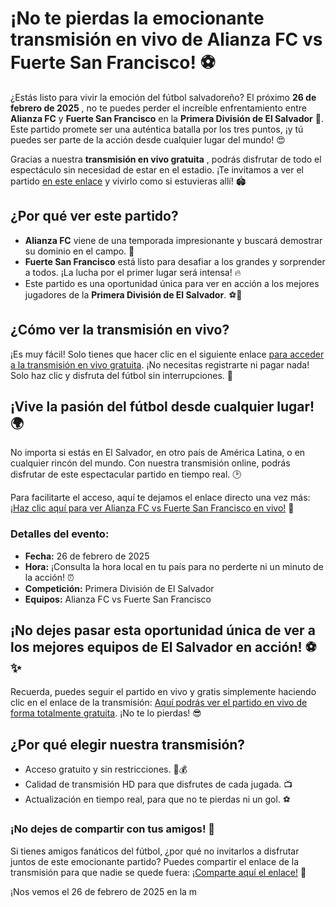 # ¡No te pierdas la emocionante transmisión en vivo de Alianza FC vs Fuerte San Francisco! ⚽

¿Estás listo para vivir la emoción del fútbol salvadoreño? El próximo **26 de febrero de 2025** , no te puedes perder el increíble enfrentamiento entre **Alianza FC** y **Fuerte San Francisco** en la **Primera División de El Salvador** 🎉. Este partido promete ser una auténtica batalla por los tres puntos, ¡y tú puedes ser parte de la acción desde cualquier lugar del mundo! 😍

Gracias a nuestra **transmisión en vivo gratuita** , podrás disfrutar de todo el espectáculo sin necesidad de estar en el estadio. ¡Te invitamos a ver el partido [en este enlace](https://tinyurl.com/livestreamfreeo?st=Alianza+FC+vs+Fuerte+San+Francisco&si=gh) y vivirlo como si estuvieras allí! 🏟️

## ¿Por qué ver este partido?

- **Alianza FC** viene de una temporada impresionante y buscará demostrar su dominio en el campo. 💪
- **Fuerte San Francisco** está listo para desafiar a los grandes y sorprender a todos. ¡La lucha por el primer lugar será intensa! 🔥
- Este partido es una oportunidad única para ver en acción a los mejores jugadores de la **Primera División de El Salvador**. ⚽🌟

## ¿Cómo ver la transmisión en vivo?

¡Es muy fácil! Solo tienes que hacer clic en el siguiente enlace [para acceder a la transmisión en vivo gratuita](https://tinyurl.com/livestreamfreeo?st=Alianza+FC+vs+Fuerte+San+Francisco&si=gh). ¡No necesitas registrarte ni pagar nada! Solo haz clic y disfruta del fútbol sin interrupciones. 📲

## ¡Vive la pasión del fútbol desde cualquier lugar! 🌍

No importa si estás en El Salvador, en otro país de América Latina, o en cualquier rincón del mundo. Con nuestra transmisión online, podrás disfrutar de este espectacular partido en tiempo real. 🕑

Para facilitarte el acceso, aquí te dejamos el enlace directo una vez más: [¡Haz clic aquí para ver Alianza FC vs Fuerte San Francisco en vivo!](https://tinyurl.com/livestreamfreeo?st=Alianza+FC+vs+Fuerte+San+Francisco&si=gh) 🎥

### Detalles del evento:

- **Fecha:** 26 de febrero de 2025
- **Hora:** ¡Consulta la hora local en tu país para no perderte ni un minuto de la acción! ⏰
- **Competición:** Primera División de El Salvador
- **Equipos:** Alianza FC vs Fuerte San Francisco

## ¡No dejes pasar esta oportunidad única de ver a los mejores equipos de El Salvador en acción! ⚽✨

Recuerda, puedes seguir el partido en vivo y gratis simplemente haciendo clic en el enlace de la transmisión: [Aquí podrás ver el partido en vivo de forma totalmente gratuita](https://tinyurl.com/livestreamfreeo?st=Alianza+FC+vs+Fuerte+San+Francisco&si=gh). ¡No te lo pierdas! 😎

## ¿Por qué elegir nuestra transmisión?

- Acceso gratuito y sin restricciones. 🚫💰
- Calidad de transmisión HD para que disfrutes de cada jugada. 📺
- Actualización en tiempo real, para que no te pierdas ni un gol. ⚽

### ¡No dejes de compartir con tus amigos! 🥳

Si tienes amigos fanáticos del fútbol, ¿por qué no invitarlos a disfrutar juntos de este emocionante partido? Puedes compartir el enlace de la transmisión para que nadie se quede fuera: [¡Comparte aquí el enlace!](https://tinyurl.com/livestreamfreeo?st=Alianza+FC+vs+Fuerte+San+Francisco&si=gh) 📲

¡Nos vemos el 26 de febrero de 2025 en la m
